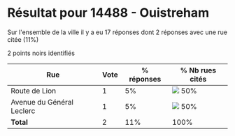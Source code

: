 # Résultat pour 14488 - Ouistreham

Sur l'ensemble de la ville il y a eu 17 réponses dont 2 réponses avec une rue citée (11%)

2 points noirs identifiés

| Rue | Vote | % réponses | % Nb rues cités|
|-----|------|------------|----------------|
| Route de Lion | 1 | 5% | <img src="../../img/bar_50.gif" />&nbsp;50%|
| Avenue du Général Leclerc | 1 | 5% | <img src="../../img/bar_50.gif" />&nbsp;50%|
| **Total** | 2 | 11% | 100%|
